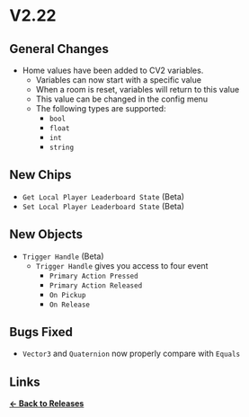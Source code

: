 # V2.22

## General Changes

- Home values have been added to CV2 variables.
  - Variables can now start with a specific value
  - When a room is reset, variables will return to this value
  - This value can be changed in the config menu
  - The following types are supported:
    - `bool`
    - `float`
    - `int`
    - `string`

## New Chips

- `Get Local Player Leaderboard State` (Beta)
- `Set Local Player Leaderboard State` (Beta)

## New Objects

- `Trigger Handle` (Beta)
  - `Trigger Handle` gives you access to four event
    - `Primary Action Pressed`
    - `Primary Action Released`
    - `On Pickup`
    - `On Release`

## Bugs Fixed

- `Vector3` and `Quaternion` now properly compare with `Equals`

## Links

**[<- Back to Releases](https://tyleo-rec.github.io/CircuitsV2Resources/releases/)**
